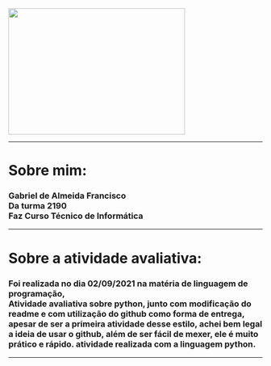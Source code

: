 <img src="https://www1.satc.edu.br/parcelamento_satc/assets/img/logotipo_horizontal.png" width="350" height="250" />
<hr size="3" color=black>
<h1>
Sobre mim:
</h1>
<h3>
Gabriel de Almeida Francisco
<br>
Da turma 2190
<br>
Faz Curso Técnico de Informática
<br>
</h3>
<hr size="3" color=black>
<h1>
Sobre a atividade avaliativa:</h1>
<h3>
Foi realizada no dia 02/09/2021 na matéria de linguagem de programação,
<br>
Atividade avaliativa sobre python, junto com modificação do readme e com utilização do github como forma de entrega, apesar de ser a primeira atividade desse estilo, achei bem legal a ideia de usar o github, além de ser fácil de mexer, ele é muito prático e rápido. atividade realizada com a linguagem python.
</h3>
<hr size="3" color=black>

